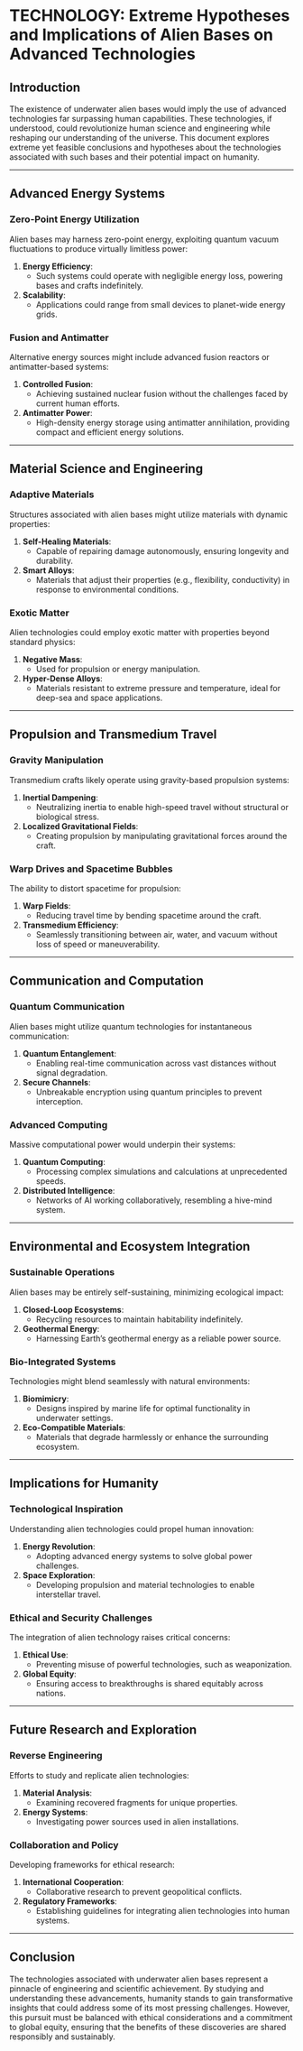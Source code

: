 # TECHNOLOGY: Extreme Hypotheses and Implications of Alien Bases on Advanced Technologies

## Introduction
The existence of underwater alien bases would imply the use of advanced technologies far surpassing human capabilities. These technologies, if understood, could revolutionize human science and engineering while reshaping our understanding of the universe. This document explores extreme yet feasible conclusions and hypotheses about the technologies associated with such bases and their potential impact on humanity.

---

## Advanced Energy Systems

### Zero-Point Energy Utilization
Alien bases may harness zero-point energy, exploiting quantum vacuum fluctuations to produce virtually limitless power:

1. **Energy Efficiency**:
   - Such systems could operate with negligible energy loss, powering bases and crafts indefinitely.
2. **Scalability**:
   - Applications could range from small devices to planet-wide energy grids.

### Fusion and Antimatter
Alternative energy sources might include advanced fusion reactors or antimatter-based systems:

1. **Controlled Fusion**:
   - Achieving sustained nuclear fusion without the challenges faced by current human efforts.
2. **Antimatter Power**:
   - High-density energy storage using antimatter annihilation, providing compact and efficient energy solutions.

---

## Material Science and Engineering

### Adaptive Materials
Structures associated with alien bases might utilize materials with dynamic properties:

1. **Self-Healing Materials**:
   - Capable of repairing damage autonomously, ensuring longevity and durability.
2. **Smart Alloys**:
   - Materials that adjust their properties (e.g., flexibility, conductivity) in response to environmental conditions.

### Exotic Matter
Alien technologies could employ exotic matter with properties beyond standard physics:

1. **Negative Mass**:
   - Used for propulsion or energy manipulation.
2. **Hyper-Dense Alloys**:
   - Materials resistant to extreme pressure and temperature, ideal for deep-sea and space applications.

---

## Propulsion and Transmedium Travel

### Gravity Manipulation
Transmedium crafts likely operate using gravity-based propulsion systems:

1. **Inertial Dampening**:
   - Neutralizing inertia to enable high-speed travel without structural or biological stress.
2. **Localized Gravitational Fields**:
   - Creating propulsion by manipulating gravitational forces around the craft.

### Warp Drives and Spacetime Bubbles
The ability to distort spacetime for propulsion:

1. **Warp Fields**:
   - Reducing travel time by bending spacetime around the craft.
2. **Transmedium Efficiency**:
   - Seamlessly transitioning between air, water, and vacuum without loss of speed or maneuverability.

---

## Communication and Computation

### Quantum Communication
Alien bases might utilize quantum technologies for instantaneous communication:

1. **Quantum Entanglement**:
   - Enabling real-time communication across vast distances without signal degradation.
2. **Secure Channels**:
   - Unbreakable encryption using quantum principles to prevent interception.

### Advanced Computing
Massive computational power would underpin their systems:

1. **Quantum Computing**:
   - Processing complex simulations and calculations at unprecedented speeds.
2. **Distributed Intelligence**:
   - Networks of AI working collaboratively, resembling a hive-mind system.

---

## Environmental and Ecosystem Integration

### Sustainable Operations
Alien bases may be entirely self-sustaining, minimizing ecological impact:

1. **Closed-Loop Ecosystems**:
   - Recycling resources to maintain habitability indefinitely.
2. **Geothermal Energy**:
   - Harnessing Earth’s geothermal energy as a reliable power source.

### Bio-Integrated Systems
Technologies might blend seamlessly with natural environments:

1. **Biomimicry**:
   - Designs inspired by marine life for optimal functionality in underwater settings.
2. **Eco-Compatible Materials**:
   - Materials that degrade harmlessly or enhance the surrounding ecosystem.

---

## Implications for Humanity

### Technological Inspiration
Understanding alien technologies could propel human innovation:

1. **Energy Revolution**:
   - Adopting advanced energy systems to solve global power challenges.
2. **Space Exploration**:
   - Developing propulsion and material technologies to enable interstellar travel.

### Ethical and Security Challenges
The integration of alien technology raises critical concerns:

1. **Ethical Use**:
   - Preventing misuse of powerful technologies, such as weaponization.
2. **Global Equity**:
   - Ensuring access to breakthroughs is shared equitably across nations.

---

## Future Research and Exploration

### Reverse Engineering
Efforts to study and replicate alien technologies:

1. **Material Analysis**:
   - Examining recovered fragments for unique properties.
2. **Energy Systems**:
   - Investigating power sources used in alien installations.

### Collaboration and Policy
Developing frameworks for ethical research:

1. **International Cooperation**:
   - Collaborative research to prevent geopolitical conflicts.
2. **Regulatory Frameworks**:
   - Establishing guidelines for integrating alien technologies into human systems.

---

## Conclusion
The technologies associated with underwater alien bases represent a pinnacle of engineering and scientific achievement. By studying and understanding these advancements, humanity stands to gain transformative insights that could address some of its most pressing challenges. However, this pursuit must be balanced with ethical considerations and a commitment to global equity, ensuring that the benefits of these discoveries are shared responsibly and sustainably.
